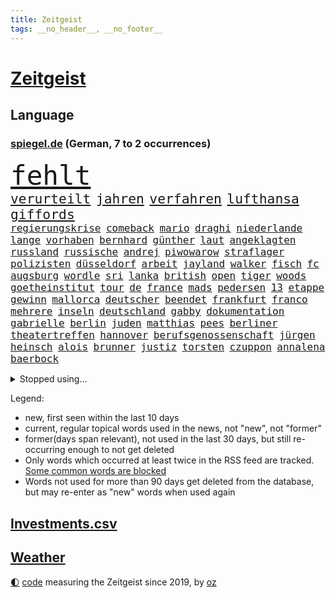 ```yaml
---
title: Zeitgeist
tags: __no_header__, __no_footer__
---
```


# [Zeitgeist](https://oliz.io/zeitgeist/)

## Language

<h3><a href="https://www.spiegel.de" target="_blank">spiegel.de</a> (German, 7 to 2 occurrences)</h3>
<p style="font-family:monospace">
<span style="font-size:32pt"><a href="news_links.html#fehlt" class="current">fehlt</a></span>
<br>
<span style="font-size:16pt"><a href="news_links.html#verurteilt" class="current">verurteilt</a></span>
<span style="font-size:16pt"><a href="news_links.html#jahren" class="current">jahren</a></span>
<span style="font-size:16pt"><a href="news_links.html#verfahren" class="current">verfahren</a></span>
<span style="font-size:16pt"><a href="news_links.html#lufthansa" class="current">lufthansa</a></span>
<span style="font-size:16pt"><a href="news_links.html#giffords" class="new">giffords</a></span>
<br>
<span style="font-size:12pt"><a href="news_links.html#regierungskrise" class="current">regierungskrise</a></span>
<span style="font-size:12pt"><a href="news_links.html#comeback" class="current">comeback</a></span>
<span style="font-size:12pt"><a href="news_links.html#mario" class="current">mario</a></span>
<span style="font-size:12pt"><a href="news_links.html#draghi" class="current">draghi</a></span>
<span style="font-size:12pt"><a href="news_links.html#niederlande" class="current">niederlande</a></span>
<span style="font-size:12pt"><a href="news_links.html#lange" class="current">lange</a></span>
<span style="font-size:12pt"><a href="news_links.html#vorhaben" class="current">vorhaben</a></span>
<span style="font-size:12pt"><a href="news_links.html#bernhard" class="current">bernhard</a></span>
<span style="font-size:12pt"><a href="news_links.html#günther" class="current">günther</a></span>
<span style="font-size:12pt"><a href="news_links.html#laut" class="current">laut</a></span>
<span style="font-size:12pt"><a href="news_links.html#angeklagten" class="current">angeklagten</a></span>
<span style="font-size:12pt"><a href="news_links.html#russland" class="current">russland</a></span>
<span style="font-size:12pt"><a href="news_links.html#russische" class="current">russische</a></span>
<span style="font-size:12pt"><a href="news_links.html#andrej" class="current">andrej</a></span>
<span style="font-size:12pt"><a href="news_links.html#piwowarow" class="new">piwowarow</a></span>
<span style="font-size:12pt"><a href="news_links.html#straflager" class="current">straflager</a></span>
<span style="font-size:12pt"><a href="news_links.html#polizisten" class="current">polizisten</a></span>
<span style="font-size:12pt"><a href="news_links.html#düsseldorf" class="current">düsseldorf</a></span>
<span style="font-size:12pt"><a href="news_links.html#arbeit" class="current">arbeit</a></span>
<span style="font-size:12pt"><a href="news_links.html#jayland" class="current">jayland</a></span>
<span style="font-size:12pt"><a href="news_links.html#walker" class="current">walker</a></span>
<span style="font-size:12pt"><a href="news_links.html#fisch" class="current">fisch</a></span>
<span style="font-size:12pt"><a href="news_links.html#fc" class="current">fc</a></span>
<span style="font-size:12pt"><a href="news_links.html#augsburg" class="current">augsburg</a></span>
<span style="font-size:12pt"><a href="news_links.html#wordle" class="new">wordle</a></span>
<span style="font-size:12pt"><a href="news_links.html#sri" class="current">sri</a></span>
<span style="font-size:12pt"><a href="news_links.html#lanka" class="current">lanka</a></span>
<span style="font-size:12pt"><a href="news_links.html#british" class="current">british</a></span>
<span style="font-size:12pt"><a href="news_links.html#open" class="current">open</a></span>
<span style="font-size:12pt"><a href="news_links.html#tiger" class="current">tiger</a></span>
<span style="font-size:12pt"><a href="news_links.html#woods" class="current">woods</a></span>
<span style="font-size:12pt"><a href="news_links.html#goetheinstitut" class="current">goetheinstitut</a></span>
<span style="font-size:12pt"><a href="news_links.html#tour" class="current">tour</a></span>
<span style="font-size:12pt"><a href="news_links.html#de" class="current">de</a></span>
<span style="font-size:12pt"><a href="news_links.html#france" class="current">france</a></span>
<span style="font-size:12pt"><a href="news_links.html#mads" class="new">mads</a></span>
<span style="font-size:12pt"><a href="news_links.html#pedersen" class="new">pedersen</a></span>
<span style="font-size:12pt"><a href="news_links.html#13" class="current">13</a></span>
<span style="font-size:12pt"><a href="news_links.html#etappe" class="current">etappe</a></span>
<span style="font-size:12pt"><a href="news_links.html#gewinn" class="current">gewinn</a></span>
<span style="font-size:12pt"><a href="news_links.html#mallorca" class="current">mallorca</a></span>
<span style="font-size:12pt"><a href="news_links.html#deutscher" class="current">deutscher</a></span>
<span style="font-size:12pt"><a href="news_links.html#beendet" class="current">beendet</a></span>
<span style="font-size:12pt"><a href="news_links.html#frankfurt" class="current">frankfurt</a></span>
<span style="font-size:12pt"><a href="news_links.html#franco" class="new">franco</a></span>
<span style="font-size:12pt"><a href="news_links.html#mehrere" class="current">mehrere</a></span>
<span style="font-size:12pt"><a href="news_links.html#inseln" class="current">inseln</a></span>
<span style="font-size:12pt"><a href="news_links.html#deutschland" class="current">deutschland</a></span>
<span style="font-size:12pt"><a href="news_links.html#gabby" class="new">gabby</a></span>
<span style="font-size:12pt"><a href="news_links.html#dokumentation" class="current">dokumentation</a></span>
<span style="font-size:12pt"><a href="news_links.html#gabrielle" class="new">gabrielle</a></span>
<span style="font-size:12pt"><a href="news_links.html#berlin" class="current">berlin</a></span>
<span style="font-size:12pt"><a href="news_links.html#juden" class="current">juden</a></span>
<span style="font-size:12pt"><a href="news_links.html#matthias" class="current">matthias</a></span>
<span style="font-size:12pt"><a href="news_links.html#pees" class="new">pees</a></span>
<span style="font-size:12pt"><a href="news_links.html#berliner" class="current">berliner</a></span>
<span style="font-size:12pt"><a href="news_links.html#theatertreffen" class="new">theatertreffen</a></span>
<span style="font-size:12pt"><a href="news_links.html#hannover" class="current">hannover</a></span>
<span style="font-size:12pt"><a href="news_links.html#berufsgenossenschaft" class="new">berufsgenossenschaft</a></span>
<span style="font-size:12pt"><a href="news_links.html#jürgen" class="current">jürgen</a></span>
<span style="font-size:12pt"><a href="news_links.html#heinsch" class="new">heinsch</a></span>
<span style="font-size:12pt"><a href="news_links.html#alois" class="new">alois</a></span>
<span style="font-size:12pt"><a href="news_links.html#brunner" class="new">brunner</a></span>
<span style="font-size:12pt"><a href="news_links.html#justiz" class="current">justiz</a></span>
<span style="font-size:12pt"><a href="news_links.html#torsten" class="current">torsten</a></span>
<span style="font-size:12pt"><a href="news_links.html#czuppon" class="new">czuppon</a></span>
<span style="font-size:12pt"><a href="news_links.html#annalena" class="current">annalena</a></span>
<span style="font-size:12pt"><a href="news_links.html#baerbock" class="current">baerbock</a></span>
</p>
<details>
<summary>Stopped using...</summary>
<p class="former" style="font-size:12pt">
bayer(632) kapitän(631) mailand(631) mitunter(631) 75(630) also(630) awards(630) seitdem(630) sicherheitskräfte(630) bekannten(629) bemüht(629) bernd(629) co₂(629) entwicklung(629) katze(629) lisa(629) reform(629) richterin(629) schildert(629) sängerin(629) unmöglich(629) vereinigten(629) coronaausbruch(628) demokraten(628) nachruf(628) rechtsextremismus(628) smartphone(628) armin(627) ausgebrochen(627) breit(627) coronainfektion(627) diskriminierung(627) esken(627) michelle(627) möglicher(627) normal(627) rest(627) versteigert(627) beschwerde(626) coronakrise(626) coronalockdown(626) fahrzeuge(626) geboten(626) post(626) sprengstoff(626) umwelt(626) angesteckt(625) befinden(625) gekündigt(625) größer(625) höheren(625) netzwerken(625) verlängern(625) beobachten(624) bereich(624) besonderen(624) erholt(624) for(624) geholt(624) premiere(624) bewaffnete(623) digitalisierung(623) einziehen(623) julia(623) moderna(623) philip(623) rapper(623) teilte(623) verriet(623) zverev(623) asche(622) brasiliens(622) engagement(622) firma(622) gewinner(622) mütter(622) neuseeland(622) spätestens(622) trat(622) ungarns(622) entgegen(621) gast(621) hunderten(621) identifiziert(621) versuchte(621) altes(620) debatten(620) freiheitsstrafe(620) geflüchteten(620) plädiert(620) verdächtigt(620) ausschuss(619) begleitet(619) gelingt(619) rechtsextremisten(619) schwarzer(619) spanier(619) symptome(619) untersuchen(619) via(619) baby(618) bestellt(618) fakten(618) merkels(618) niederlagen(618) sperrt(618) unbekannten(618) zuständige(618) bolsonaro(617) jahrhundert(617) schlagzeilen(617) smith(617) wende(617) schnitt(616) trainieren(616) trennung(616) wochenüberblick(616) arabischen(615) außen(615) bestätigen(615) kleines(615) lkwfahrer(615) schicken(615) sensation(615) verdacht(615) wirtschaftliche(615) aktivistin(614) durfte(614) einreise(614) bedeutung(613) coach(613) dar(613) verschwand(613) bedingungen(612) betont(612) goldenen(612) haaland(612) erkrankt(611) erschöpft(611) karin(611) querdenker(611) roger(611) stammt(611) brauche(610) gering(610) jüngere(610) migration(610) scharfe(610) aufgetreten(609) erfolgreichsten(609) vorgaben(609) besuchen(608) enge(608) glücklich(608) green(608) iphone(608) stieg(607) stieß(607) attacken(606) erwachsenen(606) weckt(605) auktion(604) konsum(604) trug(604) pkw(602) raumstation(602) sergio(602) antonio(601) umgeht(599) abstieg(598) sinkende(597) unbekannte(597) eigenes(596) legende(596) prognose(596) chats(595) fehlende(594) kokain(594) einblick(592) klasse(591) fertig(589) finanzielle(589) flüchtete(587) rutschte(585) gerieten(583) kleinkind(581) zeitung(580) schmerz(579) spiegelredakteur(578) verhinderte(576) erhebliche(573) entbrannt(572) vorlegen(569) last(564) tolle(563) jessica(560) aggressiv(557) politischer(555) schutzsuchende(554) befunden(547) katzen(539) heidelberg(535) lieferketten(529) schlaf(521) höheres(517) verleumdung(509) fotografiert(507) nachbarland(506) entzogen(496) vulkan(493) zusammenbruch(489) fluggesellschaft(487) abbruch(477) zurückgekehrt(471) ausländischen(470) rum(469) unverständnis(467) drohschreiben(460) szenarien(459) reue(455) bewirbt(454) erteilte(452) diplomatische(450) blut(445) tabu(433) fußballnationalmannschaft(424) außenseiter(416) durchbruch(400) gegend(392) sächsische(392) maier(391) pop(390) ticket(389) spiegelreporter(384) bezichtigt(379) bennett(378) naftali(378) schwäche(376) bergab(373) ministerin(372) adac(371) morgens(369) wenigsten(366) chemnitz(359) grundsätzlich(358) 72(356) britney(356) spears(356) strikt(356) kurzzeitig(352) bundesrat(350) kalte(350) 9(348) gorillas(348) boston(346) heiraten(345) zwischendurch(343) auszeit(342) emiraten(339) präsentierte(339) vorliegen(339) abgesehen(337) wellen(333) dankte(331) dominieren(329) topmanager(327) qualifiziert(326) stürme(325) anschluss(322) coronapause(322) atomwaffen(321) überwältigt(317) highlights(316) norddeutschland(315) übertragen(311) 400000(310) rutscht(310) erling(309) verzockt(309) exil(307) zurückgeben(307) aufträge(306) leib(305) ankommen(304) uwe(301) schürt(299) award(296) bedürftige(296) investiert(295) nachmittag(295) uskonzern(294) king(293) prangert(293) rolling(293) stones(293) begegnung(291) verbündeten(287) atombombe(285) telefoniert(285) gesetzentwurf(283) autounfall(281) gesetzesänderung(279) antwortete(277) schnelles(277) überraschte(277) anheben(274) anton(274) ajax(272) coronaleugner(272) bekräftigt(271) infektionsschutzgesetz(271) übertragung(271) wohnungsnot(270) celtics(269) feministin(268) costa(267) kleinere(267) millionenhöhe(267) vermitteln(266) euländern(264) harren(264) beeinflusst(263) ice(262) cem(260) fridays(260) future(260) özdemir(260) kosteten(259) gesundes(258) verständigt(255) beruflich(254) rauswurf(254) direkte(253) erwärmung(253) kleineren(253) sonntagmorgen(252) globales(251) taiwans(251) organisieren(250) unsicherheiten(249) 200000(248) süle(247) einschüchtern(246) geheimdienste(246) strackzimmermann(246) ampelparteien(245) verläuft(245) einander(244) sterne(243) bestimmen(242) erschlagen(240) vorzugehen(240) dritter(239) rosenthal(238) wilden(237) luftwaffe(234) methode(234) unterhändler(234) aaron(233) exkollegen(232) matteo(232) kuss(231) stromausfall(230) gewechselt(229) generationen(228) valencia(228) ostukraine(227) wissenschaftlichen(227) zimmermann(227) gesundheitspolitiker(226) zögerlich(224) bundestagsvizepräsidentin(223) christiane(222) wirklichkeit(222) gefährlichste(221) verkehrswende(221) boykottieren(219) gegentore(219) jugendorganisation(218) 2028(217) diw(217) entziehen(216) bemerkt(215) einkaufen(215) zehnjährigen(215) stephen(213) ausschluss(212) coronakurs(212) wirtschaftlich(212) eier(211) aktivistinnen(210) technischer(210) seltene(209) verwandte(208) wmteilnahme(208) playoffs(205) kinderbetreuung(204) diskussionen(202) dinosaurier(201) verschollen(201) 107(199) gerast(198) einstufen(195) entlarven(195) entsenden(195) festivals(195) schwächer(195) personalnot(194) omikron(193) omikronvariante(193) instituts(192) nehammer(192) surfer(191) leichtes(190) tierärzte(190) passende(188) ruhrgebiet(188) verhältnismäßig(188) 68(187) bundesinnenministerin(186) papa(186) problematisch(185) herausragenden(183) klauen(183) marieagnes(183) curry(182) alina(181) betrachtet(181) omikronwelle(181) ablenkung(179) audi(179) mittelfeld(178) unterschätzt(177) diverse(176) exfrau(175) kriterien(175) südkoreanische(174) vorwoche(174) widersprechen(173) einrichtungen(172) russlandpolitik(171) adolf(170) frauenquote(170) meere(170) langzeitfolgen(169) lebenshaltungskosten(169) partygate(169) sibylle(169) verneigt(169) influencerin(168) kriegt(168) verkehrsunfall(168) biopic(167) holetschek(167) ring(167) ballistische(165) skulptur(165) schärfsten(164) verschwendung(164) zeitgemäß(164) maskentragen(163) buhrufe(162) überwachung(162) desto(161) mitgliedstaaten(161) 56jähriger(160) sturms(159) babybauch(158) demos(158) kartellamt(158) mutigen(158) brandanschlag(157) gegründet(157) sky(157) konkurrent(156) maaßen(156) muslimische(156) exportstopp(155) kreuzfahrtschiff(155) lagern(155) report(154) castillo(153) aufgeklärt(152) handelskrieg(152) kasachstan(152) leukämie(152) erhöhter(151) flaggschiff(151) justizministerium(151) bremerhaven(150) helikopter(150) islamabad(150) sand(150) verwehren(150) bürgerkrieg(148) strände(148) treffers(147) verheißt(147) grandslamturnier(146) ökologische(146) verweisen(145) säugling(144) dresdner(143) murray(143) altkanzlerin(140) n(140) verzeichnen(140) gläubige(138) komplott(138) rückruf(138) schlacht(138) hörsaal(137) pjöngjang(137) usforscher(137) sympathie(136) zensur(136) laien(135) nahelegt(135) fähigkeiten(134) unterstellt(134) verdankt(134) radikalisiert(133) schröders(132) vergewaltigte(132) ansprache(131) essener(131) fehlern(131) straftäter(131) ios(130) transparenz(130) problems(128) gestrandet(127) wettlauf(127) aufsteigen(126) eingeliefert(126) versagen(126) vögel(125) antisemitismusvorwürfe(124) bürokratie(124) jemenitischen(124) kirchen(124) beschäftigung(123) motiviert(122) exsoldaten(121) paula(121) therapie(121) kamila(120) drittes(119) erwischte(119) fragebogen(119) hall(119) indischen(119) sbahnen(119) öffnung(119) abschrecken(118) analysen(116) ecstasy(116) ipads(116) vermieter(116) walijewa(116) kanonen(115) seenotretter(115) sportart(115) südamerika(115) menschlichen(114) container(113) dopingfall(113) schildern(113) finaleinzug(112) kanzlerpartei(112) diplomatischer(111) sixt(111) 57(110) ausgesagt(110) bulli(110) körpergröße(110) nukleare(110) bestände(109) carl(109) hauch(109) pck(109) raffinerie(109) sang(109) schwedt(109) entrüstung(108) zertrümmert(108) ukrainischem(107) fernost(106) titelverteidigerin(106) zügig(106) 86jährige(105) ausweiten(105) hauptdarsteller(105) kurse(105) sekretärin(105) spiegelbildungsnewsletter(105) tanken(105) amtsverzicht(104) ausgerichtet(104) energiepreisen(104) erneuerbare(104) messerangriff(104) militärexperten(104) monarchin(104) autorennen(103) ukrainekriegs(103) wehrpflicht(103) atomabkommens(102) ausgang(102) mobilmachung(102) tvserie(102) flicks(101) brutaler(100) mariupol(100) zeuge(100) abholen(99) höhenflug(99) kriegsfolgen(99) ostukrainischen(99) regenwald(99) werts(99) baustelle(98) videospiele(98) antwortet(97) embargo(97) gemalt(97) jünger(97) katastrophalen(97) todes(97) kriegstag(96) glaubten(95) greg(95) relativ(95) übereinstimmenden(95) kerstin(94) psychologen(94) unabhängig(94) ölembargo(94) übersetzt(94) breiten(93) kürzester(93) marathon(93) melanie(93) wilke(93) dokumentieren(92) hackergruppe(92) messerattacke(92) prominenter(92) revolutionsgarden(92) usamerikanische(92) kramer(91) lebendigem(91) befristetes(90) bröckelnder(90) evangelische(90) francis(90) golfer(90) moral(90) sowieso(90) verzeihen(90) bewährungsprobe(89) effizient(89) f35tarnkappenjets(89) fed(89) frontalzusammenstoß(89) verwaltungsgerichts(89) verwüstungen(89) begehren(88) esa(88) hauskatze(88) selenskyjs(88) zeugin(88) europatour(87) flugausfällen(87) gasflüsse(87) korsika(87) menschenmenge(87) monaco(87) 60jähriger(86) aufbruchstimmung(86) aufruft(86) geschätzt(86) route(86) suchten(86) bulgariens(85) irina(85) lightyear(85) nebenkosten(85) rekrutiert(85) sicherheitsmaßnahmen(85) sozial(85) streckenweise(85) untergebracht(85) falke(84) herstellung(84) kalifornischen(84) meistens(84) möhring(84) pérez(84) smarten(84) unerwünscht(84) wotan(84) blauer(83) doppelsieg(83) gemeinnützigen(83) miete(83) oecd(83) windkraft(83) überfüllte(83) heimatdorf(82) kürzeren(82) tankrabatts(82) brodelt(81) schriftstellervereinigung(81) 62jährigen(80) ausschließlich(80) diagnostiziert(80) hour(80) lebensmittelkrise(80) sizilien(80) unwürdig(80) bagger(79) fußballweltmeisterschaft(79) linksverteidiger(79) millionenfach(79) todesfahrt(79) tresen(79) astronauten(78) damenbinden(78) henning(78) kniet(78) mittelfeldspieler(78) verfassungsschutzbericht(78) aufgeführt(77) aufzunehmen(77) autokonzern(77) bundesinnenministerium(77) ewige(77) inflationsraten(77) rührend(77) studienergebnisse(77) weich(77) zweifelhaften(77) abgebrochenen(76) atomkrieg(76) fluch(76) kassen(76) konzentrationslagers(76) margen(76) verlesen(76) vorstände(76) äußeren(76) altem(75) bauten(75) erschließen(75) gastgebern(75) neutralität(75) ruhm(75) wohnort(75) galaxie(74) geheimdienstinformationen(74) mcdonald's(74) meeresspiegel(74) palmen(74) schwächt(74) windkraftausbau(74) endrunde(73) linkes(73) miriam(73) nationalteam(73) schuldunfähig(73) wmqualifikation(73) generalvikar(72) linkenchefin(72) missglückter(72) pausieren(72) spiegelautor(72) beitragserhöhungen(71) germania(71) haare(71) kremlkritischen(71) treuhandverwaltung(71) vorangetrieben(71) zuvorkommen(71) abspaltung(70) bruce(70) explosionsgefahr(70) gesenkt(70) planung(70) raketenangriffe(70) segen(70) tennisweltrangliste(70) zugänge(70) ärmere(70) darwin(69) daumen(69) jahrelangen(69) mitschüler(69) zweimonatige(69) österreichischer(69) 144(68) chronischer(68) nachfolgerin(68) onlinehändler(68) beziehungstat(67) gefallenen(67) ipados(67) macos(67) ruin(67) southgate(67) watchos(67) eiltempo(66) finalgegner(66) hungerkatastrophe(66) hängengeblieben(66) schutzsuchenden(66) tiefstand(66) aserbaidschan(65) golfplatz(65) steuerung(65) zweijähriger(65) adelstitel(64) alaska(64) chiles(64) eingekauft(64) eröffnete(64) gedenkfeier(64) klimapaket(64) populärsten(64) regional(64) rennwagen(64) sammelte(64) formel1qualifying(63) hallervorden(63) personennahverkehr(63) regelwerk(63) schlachtfeld(63) ungeschützt(63) zander(63) feindliche(62) filialen(62) frontmann(62) mitfinanziert(62) nacken(62) polin(62) rabattaktion(62) son(62) spritzen(62) abgründe(61) anatomie(60) ecuador(60) entführen(60) finals(60) fußballgeschichte(60) golden(60) traditionen(60) uspakistanische(60) votierten(60) warriors(60) datenbank(59) getöteter(59) paus(59) schau(58) wilson(58) autors(57) ddrfußballer(57) demonstrativ(57) hausen(57) jersey(57) kirchenaustritt(57) kühlregal(57) lionel(57) nagelsmann(57) nuklearanlagen(57) panzerlieferungen(57) widersprüche(57) anreize(56) bridges(56) feministische(56) frontal(56) maschinenraum(56) planten(56) unruhig(56) verhältnisse(56) überwacht(56) arztes(55) aufkommen(55) olympiasilber(55) schotte(55) segeln(55) grundnahrungsmittel(54) inspiration(54) karibik(54) mobile(54) schlammlawinen(54) zusammenhängen(54) deutschrussisches(53) fragile(53) heuballen(53) hnoarzt(53) lngterminals(53) luftverkehr(53) missbrauchsopfer(53) spargel(53) thore(53) virusvariante(53) beunruhigt(52) flensburg(52) ursprünglichen(52) ansteckung(51) meisterschaft(51) usatomwaffen(51) verdrängen(51) permanente(50) außenministers(49) giorgio(49) kleinflugzeugs(49) bezahlbar(48) biergarten(48) chiellini(48) durchatmen(48) gereicht(48) haubitzen(48) herbe(48) hühner(48) lloyd(48) mysteriösen(48) reis(48) hakt(47) illegalem(47) kies(47) leser(47) oberverwaltungsgericht(47) roland(47) standardanschluss(47) usbc(47) massentests(46) mitgebracht(46) verschanzt(46) bundesstraße(45) bäumen(45) drittbeste(45) eingesperrt(45) hochrangiger(45) radar(45) ungarische(45) bands(44) dortmunds(44) flakpanzer(44) generals(44) heimatstadt(44) neugeborenen(44) weitergabe(44) zusehends(44) überzogen(44) blanco(43) kleinem(43) verbandspräsident(43) wirtschaftsprüfer(43) schonen(42) stresstest(42) westbalkan(42) aufgebraucht(41) deckt(41) droge(41) mächtigsten(41) niedergeschlagen(41) schlotterbeck(41) startups(41) alters(40) euschnitt(40) klingeln(40) polizeikontrolle(40) propheten(40) rüdiger(40) zurückfordern(40) abwenden(39) anfänger(39) fix(39) flugplatz(39) mamas(39) ran(39) tafeln(39) clou(38) detlef(38) erfolgsserie(38) lebenslänglich(38) scheele(38) stewart(38) beschmiert(37) kommunalen(37) kommunalwahlen(37) panzerfahrzeuge(37) reiter(37) teilbar(37) kritischem(36) schwächste(36) kolumbianer(35) ligen(35) syrischen(35) zuges(35) bevorstehen(34) irritationen(34) kuriosen(34) marvels(34) wahlbetrug(34) aufzuhalten(33) enkeltrick(33) harmoniert(33) hinkt(33) plätze(33) wiedergeburt(33) 430(32) arbeitsorganisation(32) europapokal(32) gewagt(32) gunfortsetzung(32) lagerhaft(32) usbörsen(32) zunahme(32) 80000(31) bedacht(31) ereignete(31) irrweg(31) isolierte(31) millionensumme(31) nadelattacken(31) rückenschmerzen(31) sinne(31) waggons(31) linkspopulist(30) platinjubiläum(30) sämtliche(30) aushebelung(29) befreiungsschlag(29) entgleist(29) fernverkehr(29) french(29) hui(29) krebskranke(29) pga(29) rekordergebnis(29) saudiarabischen(29) streben(29) umbauen(29) armbrust(28) beobachtungen(28) coldplay(28) deutschkenntnisse(28) einspringen(28) frodeno(28) keineswegs(28) now(28) rockband(28) schlagzeuger(28) todesfällen(28) allgäu(27) angeschlagenen(27) geradezu(27) invitational(27) liv(27) namhafte(27) paritätischer(27) wohlfahrtsverband(27) beruhigen(26) bezirk(26) fahrplan(26) festlegen(26) gerecht(26) hadert(26) kartieren(26) reds(26) steuerzahler(26) abschalten(25) einseitig(25) ostbeauftragter(25) fakeaccounts(24) laurence(24) schwiegertochter(24) heimliche(23) kurztrip(23) longcovidpatienten(23) löw(23) moderat(23) rentenalter(23) schob(23) baumbestand(22) immobilienkäufer(22) urlaubssaison(22) versorgte(22) zwölften(22) 21jähriger(21) buffalo(21) haubenlerche(21) panne(21) schulmitarbeiterin(21) zaghaft(21) zufrieden(21) bachelet(20) befeuert(20) chinareise(20) einfahrt(20) erwerbstätigen(20) freiheitsberaubung(20) grönemeyer(20) küssen(20) leopardpanzer(20) ministeriums(20) unomenschenrechtskommissarin(20) wechselwilligen(20) abzugeben(19) einzusetzen(19) formalen(19) ingenieur(19) onkel(19) paddington(19) variieren(19) berufliche(18) durften(18) galten(18) schwinden(18) tauchte(18) verschüttet(18) wechselhaft(18) 51(17) afrikareise(17) andrew(17) budgetgrenze(17) friedliche(17) kimmich(17) liverpoolstar(17) luka(17) oberkörper(17) olympique(17) raketentests(17) südasien(17) tagessieg(17) verschaffen(17) zentimeter(17) diwstudie(16) easyjet(16) kniefall(16) nbafinals(16) springsteen(16) anfahrende(15) palace(15) retteten(15) spontan(15) trainerkandidaten(15) zuwanderer(15) anhebung(14) beansprucht(14) championsleaguesieger(14) eingeholt(14) exbotschafter(14) körperlich(14) loben(14) sperrzone(14) steve(14) turkey(14) verdiente(14) darmstädter(13) glückwünsche(13) hochsicherheitsgefängnis(13) louvre(13) schweine(13) tvshow(13) voraussichtlich(13) as(12) aufgelegt(12) disney+(12) fußballtransfers(12) hartzivempfänger(12) idlib(12) autovermieter(11) außenhandel(11) cybercrimebande(11) europatournee(11) garros(11) geltenden(11) jagger(11) pfingsten(11) sinnsuche(11) unrichtige(11)
</p>
</details>
<p>Legend:
<ul>
<li><span class="new">new</span>, first seen within the last 10 days</li>
<li><span class="current">current</span>, regular topical words used in the news, not "new", not "former"</li>
<li><span class="former">former(days span relevant)</span>, not used in the last 30 days, but still re-occurring enough to not get deleted</li>
<li>Only words which occurred at least twice in the RSS feed are tracked. <a href="language/filters.py">Some common words are blocked</a></li>
<li>Words not used for more than 90 days get deleted from the database, but may re-enter as "new" words when used again</li>
</ul>
</p>

## [Investments](investments.html)[.csv](investments.csv)

## [Weather](weather.html)

<footer>
<a href="javascript:toggleTheme()" class="nav">🌓</a>
<a href="https://github.com/ooz/zeitgeist">code</a> measuring the Zeitgeist since 2019, by <a href="https://oliz.io">oz</a>
</footer>
